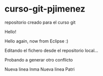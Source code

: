 # curso-git-pjimenez
repositorio creado para el curso git

Hello! 

Hello again, now from Eclipse :)

Editando el fichero desde el repositorio local...

Probando a generar otro conflicto

Nueva linea Inma
Nueva linea Patri
